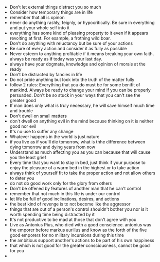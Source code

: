 * Don't let external things distract you so much
* Consider how temporary things are in life
* remember that all is opinon
* never do anything rashly, feignly, or hypocritically. Be sure in everything and put your whole self into it
* everything has some kind of pleasing property to it even if it appears revolting at first. For example, a frothing wild boar.
* Don't do anything with reluctancy but be sure of your actions
* Be sure of every action and consider it as fully as possible
* Never esteem to anything profitable if it means breaking your own faith. always be ready as if today was your last day.
* always have your dogmata, knowledge and opinion of morals at the ready
* Don't be distracted by fancies in life
* Do not pride anything but look into the truth of the matter fully
* follow 2 rules: Everything that you do must be for some benifit of mankind. Always be ready to change your mind if you can be properly persuaded. Don't be so stuck in your ways that you can't see the greater good
* If man does only what is truly necessary, he will save himself much time and trouble
* Don't dwell on small matters
* don't dwell on anything evil in the mind because thinking on it is neither good nor evil
* It's no use to suffer any change
* Whatever happens in the world is just nature
* if you live as if you'll die tomorrow, what is thhe difference between dying tomorrow and dying years from now
* Understand as much affecting you as you can because that will cause you the least grief
* Every time that you want to stay in bed, just think if your purpose to enjoy the pleasure of a warm bed in the highest or to take action
* always think of yourself fit to take the proper action and not allow others to deter you
* do not do good work only for the glory from others
* Don't be offened by features of another man that he can't control
* remember that not much in this life is under our control
* let life be full of good inclinations, desires, and actions
* the best kind of revenge is to not become like the aggressor
* things that are out of a person's control shouldn't bother you nor is it worth spending time being distracted by it
* It's not productive to be mad at those that don't agree with you
* Live as Antonius Pius, who died with a good conscience. antonius was the emporer before markus aurilius and know as the forth of the five good emporers for no military incursions during this time
* the ambitious support another's actions to be part of his own happiness
* that which is not good for the greater consciousness, cannot be good for you
* 
